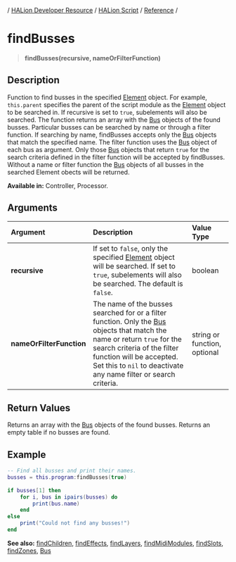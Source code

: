 / [HALion Developer Resource](../..//HALion-Developer-Resource.md) / [HALion Script](./HALion-Script.md) / [Reference](./Reference.md) /

# findBusses

>**findBusses(recursive, nameOrFilterFunction)**

## Description

Function to find busses in the specified [Element](./Element.md) object. For example, ``this.parent`` specifies the parent of the script module as the [Element](./Element.md) object to be searched in. If recursive is set to ``true``, subelements will also be searched. The function returns an array with the [Bus](./Bus.md) objects of the found busses. Particular busses can be searched by name or through a filter function. If searching by name, findBusses accepts only the [Bus](./Bus.md) objects that match the specified name. The filter function uses the [Bus](./Bus.md) object of each bus as argument. Only those [Bus](./Bus.md) objects that return ``true`` for the search criteria defined in the filter function will be accepted by findBusses. Without a name or filter function the [Bus](./Bus.md) objects of all busses in the searched Element obects will be returned.

**Available in:** Controller, Processor.

## Arguments

|Argument|Description|Value Type|
|:-|:-|:-|
|**recursive**|If set to ``false``, only the specified [Element](./Element.md) object will be searched. If set to ``true``, subelements will also be searched. The default is ``false``.|boolean|
|**nameOrFilterFunction**|The name of the busses searched for or a filter function. Only the [Bus](./Bus.md) objects that match the name or return ``true`` for the search criteria of the filter function will be accepted. Set this to ``nil`` to deactivate any name filter or search criteria.|string or function, optional|

## Return Values

Returns an array with the [Bus](./Bus.md) objects of the found busses. Returns an empty table if no busses are found.

## Example

```lua
-- Find all busses and print their names.
busses = this.program:findBusses(true)
 
if busses[1] then
    for i, bus in ipairs(busses) do
        print(bus.name)
    end
else
    print("Could not find any busses!")
end
```

**See also:** [findChildren](./findChildren.md), [findEffects](./findEffects.md), [findLayers](./findLayers.md), [findMidiModules](./findMidiModules.md), [findSlots](./findSlots.md), [findZones](./findZones.md), [Bus](./Bus.md)